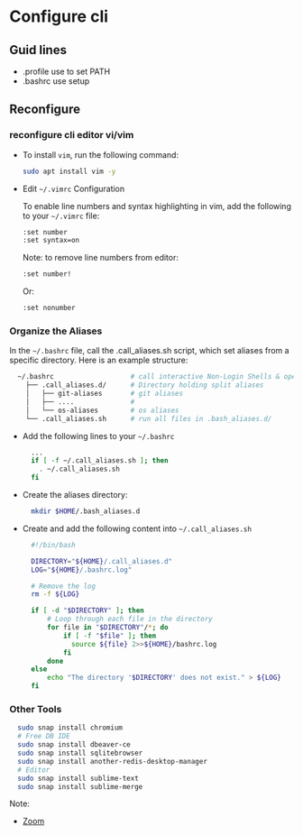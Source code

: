 # Configure cli

## Guid lines

- .profile use to set PATH
- .bashrc use setup 

## Reconfigure

### reconfigure cli editor vi/vim

  - To install `vim`, run the following command:
  
    ```bash
    sudo apt install vim -y
    ```

  - Edit `~/.vimrc` Configuration

    To enable line numbers and syntax highlighting in vim, add the following to your `~/.vimrc` file:

    ```bash
    :set number 
    :set syntax=on
    ```
      Note: to remove line numbers from editor:

      ```bash
      :set number!
      ```

      Or:

      ```bash
      :set nonumber
      ```
### Organize the Aliases

  In the `~/.bashrc` file, call the .call_aliases.sh script, which set aliases from a specific directory. Here is an example structure:

  ```bash
    ~/.bashrc                   # call interactive Non-Login Shells & open a terminal emulator like GNOME Terminal
      ├── .call_aliases.d/      # Directory holding split aliases 
      │   ├── git-aliases       # git aliases
      │   ├── ....              # 
      │   └── os-aliases        # os aliases
      └── .call_aliases.sh      # run all files in .bash_aliases.d/
  ```

  * Add the following lines to your `~/.bashrc`

      ```bash
        ...
        if [ -f ~/.call_aliases.sh ]; then
          . ~/.call_aliases.sh
        fi
      ```

  * Create the aliases directory:

      ```bash
        mkdir $HOME/.bash_aliases.d
      ```
  * Create and add the following content into `~/.call_aliases.sh`

      ```bash
        #!/bin/bash

        DIRECTORY="${HOME}/.call_aliases.d"
        LOG="${HOME}/.bashrc.log"

        # Remove the log
        rm -f ${LOG}

        if [ -d "$DIRECTORY" ]; then
            # Loop through each file in the directory	
            for file in "$DIRECTORY"/*; do
                if [ -f "$file" ]; then
                  source ${file} 2>>${HOME}/bashrc.log
                fi
            done
        else
            echo "The directory '$DIRECTORY' does not exist." > ${LOG}
        fi
      ```
### Other Tools

  ```bash
    sudo snap install chromium
    # Free DB IDE
    sudo snap install dbeaver-ce
    sudo snap install sqlitebrowser
    sudo snap install another-redis-desktop-manager
    # Editor
    sudo snap install sublime-text
    sudo snap install sublime-merge
  ```

  Note:
  * [Zoom](https://support.zoom.com/hc/en/article?id=zm_kb&sysparm_article=KB0063458)